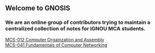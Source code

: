 ## Welcome to GNOSIS
### We are an online group of contributors trying to maintain a centralized collection of notes for IGNOU MCA students.

[MCS-012 Computer Orgainzation and Assembly](https://t1tan1um.github.io/GNOSIS/MCS012/)<br/>
[MCS-041 Fundamentals of Computer Networking](https://t1tan1um.github.io/GNOSIS/MCS041/)
